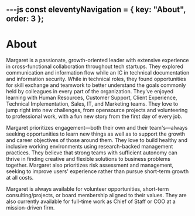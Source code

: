 ---js
const eleventyNavigation = {
	key: "About",
	order: 3
};
---
# About

Margaret is a passionate, growth-oriented leader with extensive experience in cross-functional collaboration throughout tech startups. They explored communication and information flow while an IC in technical documentation and information security. While in technical roles, they found opportunities for skill exchange and teamwork to better understand the goals commonly held by colleagues in every part of the organization. They've enjoyed learning with Human Resources, Customer Support, Client Experience, Technical Implementation, Sales, IT, and Marketing teams. They love to jump right into new challenges, from opensource projects and volunteering to professional work, with a fun new story from the first day of every job.

Margaret prioritizes engagement—both their own and their team's—always seeking opportunities to learn new things as well as to support the growth and career objectives of those around them. They love to build healthy and inclusive working environments using research-backed management practices. They believe that strong teams with sufficient autonomy can thrive in finding creative and flexible solutions to business problems together. Margaret also prioritizes risk assessment and management, seeking to improve users' experience rather than pursue short-term growth at all costs. 

Margaret is always available for volunteer opportunities, short-term consulting/projects, or board membership aligned to their values. They are also currently available for full-time work as Chief of Staff or COO at a mission-driven firm.
